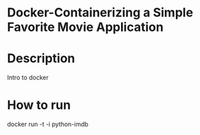 # Docker-Containerizing a Simple Favorite Movie Application

# Description
Intro to docker

# How to run
docker run -t -i python-imdb
